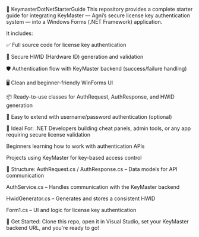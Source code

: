 🔐 KeymasterDotNetStarterGuide
This repository provides a complete starter guide for integrating KeyMaster — Agni’s secure license key authentication system — into a Windows Forms (.NET Framework) application.

It includes:

✅ Full source code for license key authentication

🔑 Secure HWID (Hardware ID) generation and validation

🛡️ Authentication flow with KeyMaster backend (success/failure handling)

🖥️ Clean and beginner-friendly WinForms UI

📦 Ready-to-use classes for AuthRequest, AuthResponse, and HWID generation

🧪 Easy to extend with username/password authentication (optional)

💼 Ideal For:
.NET Developers building cheat panels, admin tools, or any app requiring secure license validation

Beginners learning how to work with authentication APIs

Projects using KeyMaster for key-based access control

📂 Structure:
AuthRequest.cs / AuthResponse.cs – Data models for API communication

AuthService.cs – Handles communication with the KeyMaster backend

HwidGenerator.cs – Generates and stores a consistent HWID

Form1.cs – UI and logic for license key authentication

🚀 Get Started:
Clone this repo, open it in Visual Studio, set your KeyMaster backend URL, and you're ready to go!
